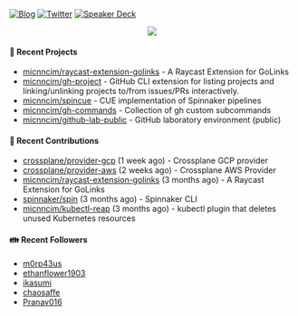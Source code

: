 [![Blog](https://img.shields.io/badge/Blog-0?style=flat-square&logo=gatsby&color=181717&logoColor=white)](https://micnncim.com)
[![Twitter](https://img.shields.io/badge/Twitter-0?style=flat-square&logo=twitter&color=1DA1F2&logoColor=white)](https://twitter.com/micnncim)
[![Speaker Deck](https://img.shields.io/badge/Speaker_Deck-0?style=flat-square&logo=speaker-deck&color=009287&logoColor=white)](https://speakerdeck.com/micnncim)

<p align="center">
<img src="https://github-readme-stats.vercel.app/api?username=micnncim&show_icons=true&count_private=true" />
</p>

#### 🍎 Recent Projects

- [micnncim/raycast-extension-golinks](https://github.com/micnncim/raycast-extension-golinks) - A Raycast Extension for GoLinks
- [micnncim/gh-project](https://github.com/micnncim/gh-project) - GitHub CLI extension for listing projects and linking/unlinking projects to/from issues/PRs interactively.
- [micnncim/spincue](https://github.com/micnncim/spincue) - CUE implementation of Spinnaker pipelines
- [micnncim/gh-commands](https://github.com/micnncim/gh-commands) - Collection of gh custom subcommands
- [micnncim/github-lab-public](https://github.com/micnncim/github-lab-public) - GitHub laboratory environment (public)

#### 🌱 Recent Contributions

- [crossplane/provider-gcp](https://github.com/crossplane/provider-gcp) (1 week ago) - Crossplane GCP provider
- [crossplane/provider-aws](https://github.com/crossplane/provider-aws) (2 weeks ago) - Crossplane AWS Provider
- [micnncim/raycast-extension-golinks](https://github.com/micnncim/raycast-extension-golinks) (3 months ago) - A Raycast Extension for GoLinks
- [spinnaker/spin](https://github.com/spinnaker/spin) (3 months ago) - Spinnaker CLI
- [micnncim/kubectl-reap](https://github.com/micnncim/kubectl-reap) (3 months ago) - kubectl plugin that deletes unused Kubernetes resources

#### 👪  Recent Followers

- [m0rp43us](https://github.com/m0rp43us)
- [ethanflower1903](https://github.com/ethanflower1903)
- [ikasumi](https://github.com/ikasumi)
- [chaosaffe](https://github.com/chaosaffe)
- [Pranav016](https://github.com/Pranav016)
